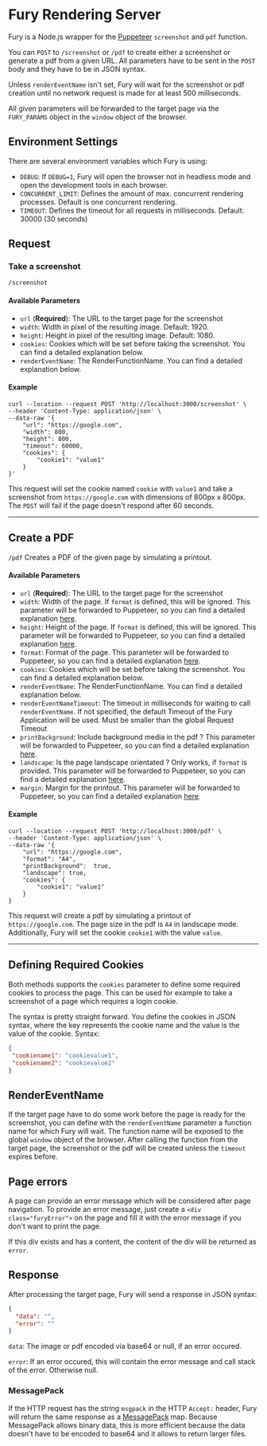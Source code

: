 # Fury Rendering Server

Fury is a Node.js wrapper for the [Puppeteer](https://github.com/puppeteer/puppeteer) `screenshot` and `pdf` function.

You can `POST` to `/screenshot` or `/pdf` to create either a screenshot or generate a pdf from a given URL.
All parameters have to be sent in the `POST` body and they have to be in JSON syntax.

Unless `renderEventName` isn't set, Fury will wait for the screenshot or pdf creation until no network request is
made for at least 500 milliseconds.

All given parameters will be forwarded to the target page via the `FURY_PARAMS` object in the `window` object of the browser.

## Environment Settings
There are several environment variables which Fury is using:
- `DEBUG`: If `DEBUG=1`, Fury will open the browser not in headless mode and open the development tools in each browser.
- `CONCURRENT_LIMIT`: Defines the amount of max. concurrent rendering processes. Default is one concurrent rendering.
- `TIMEOUT`: Defines the timeout for all requests in milliseconds. Default: 30000 (30 seconds)

## Request
### Take a screenshot
`/screenshot`

#### Available Parameters
- `url` (**Required**): The URL to the target page for the screenshot
- `width`: Width in pixel of the resulting image. Default: 1920.
- `height`: Height in pixel of the resulting image. Default: 1080.
- `cookies`: Cookies which will be set before taking the screenshot. You can find a detailed explanation below.
- `renderEventName`: The RenderFunctionName. You can find a detailed explanation below.

#### Example
```shell script
curl --location --request POST 'http://localhost:3000/screenshot' \
--header 'Content-Type: application/json' \
--data-raw '{
    "url": "https://google.com",
    "width": 800,
    "height": 800,
    "timeout": 60000,
    "cookies": {
        "cookie1": "value1"
    }
}'
```

This request will set the cookie named `cookie` with `value1` and take a screenshot from `https://google.com` with dimensions of 800px x 800px.
The `POST` will fail if the page doesn't respond after 60 seconds.

---

## Create a PDF
`/pdf`
Creates a PDF of the given page by simulating a printout.

#### Available Parameters
- `url` (**Required**): The URL to the target page for the screenshot
- `width`: Width of the page. If `format` is defined, this will be ignored. This parameter will be forwarded to Puppeteer, so you can find a detailed explanation [here](https://github.com/puppeteer/puppeteer/blob/v5.2.1/docs/api.md#pagepdfoptions).
- `height`: Height of the page. If `format` is defined, this will be ignored. This parameter will be forwarded to Puppeteer, so you can find a detailed explanation [here](https://github.com/puppeteer/puppeteer/blob/v5.2.1/docs/api.md#pagepdfoptions).
- `format`: Format of the page. This parameter will be forwarded to Puppeteer, so you can find a detailed explanation [here](https://github.com/puppeteer/puppeteer/blob/v5.2.1/docs/api.md#pagepdfoptions).
- `cookies`: Cookies which will be set before taking the screenshot. You can find a detailed explanation below.
- `renderEventName`: The RenderFunctionName. You can find a detailed explanation below.
- `renderEventNameTimeout`: The timeout in milliseconds for waiting to call `renderEventName`. If not specified, the default Timeout of the Fury Application will be used. Must be smaller than the global Request Timeout
- `printBackground`: Include background media in the pdf ? This parameter will be forwarded to Puppeteer, so you can find a detailed explanation [here](https://github.com/puppeteer/puppeteer/blob/v5.2.1/docs/api.md#pagepdfoptions).
- `landscape`: Is the page landscape orientated ? Only works, if `format` is provided. This parameter will be forwarded to Puppeteer, so you can find a detailed explanation [here](https://github.com/puppeteer/puppeteer/blob/v5.2.1/docs/api.md#pagepdfoptions).
- `margin`: Margin for the printout. This parameter will be forwarded to Puppeteer, so you can find a detailed explanation [here](https://github.com/puppeteer/puppeteer/blob/v5.2.1/docs/api.md#pagepdfoptions).

#### Example
```shell script
curl --location --request POST 'http://localhost:3000/pdf' \
--header 'Content-Type: application/json' \
--data-raw '{
    "url": "https://google.com",
    "format": "A4",
    "printBackground":  true,
    "landscape": true,
    "cookies": {
        "cookie1": "value1"
    }
}
```

This request will create a pdf by simulating a printout of `https://google.com`. The page size in the pdf is `A4` in landscape mode. Additionally, Fury will set the cookie `cookie1` with the value `value`.

---

## Defining Required Cookies
Both methods supports the `cookies` parameter to define some required cookies to process the page.
This can be used for example to take a screenshot of a page which requires a login cookie.

The syntax is pretty straight forward. You define the cookies in JSON syntax, where the key represents the cookie name and the value is the value of the cookie.
Syntax: 
   ```json
  {
    "cookiename1": "cookievalue1",
    "cookiename2": "cookievalue2"
  } 
  ```

## RenderEventName
If the target page have to do some work before the page is ready for the screenshot, you can define with the `renderEventName` parameter a function name for which
Fury will wait. The function name will be exposed to the global `window` object of the browser. After calling the function from the target page, the screenshot or the pdf
will be created unless the `timeout` expires before.

## Page errors
A page can provide an error message which will be considered after page navigation.
To provide an error message, just create a `<div class="furyError">` on the page and fill it with the error message if you don't want to print the page.

If this div exists and has a content, the content of the div will be returned as `error`.

## Response
After processing the target page, Fury will send a response in JSON syntax:
```json
{
  "data": "",
  "error": ""
}
```

`data`: The image or pdf encoded via base64 or null, if an error occured.

`error`: If an error occured, this will contain the error message and call stack of the error. Otherwise null.

### MessagePack
If the HTTP request has the string `msgpack` in the HTTP `Accept:` header, Fury will return the same response as a [MessagePack](https://msgpack.org/) map. Because MessagePack allows binary data, this is more efficient because the data doesn't have to be encoded to base64 and it allows to return larger files.
